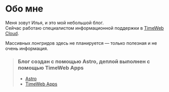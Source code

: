 # Обо мне
Меня зовут Илья, и это мой небольшой блог.  
Сейчас работаю специалистом информационной поддержки в [TimeWeb Cloud](https://timeweb.cloud/r/6guard).

Массивных лонгридов здесь не планируется — только полезная и не очень информация.

> ### Блог создан с помощью Astro, деплой выполнен с помощью TimeWeb Apps
> - [Astro](https://astro.build/)
> - [TimeWeb Apps](https://timeweb.cloud/services/apps)
